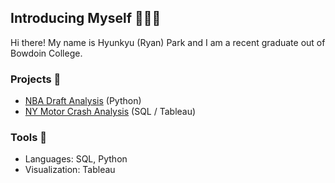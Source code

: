 ## Introducing Myself 🙋🏽‍♂️

Hi there! My name is Hyunkyu (Ryan) Park and I am a recent graduate out of Bowdoin College. 

### Projects 📁
* [NBA Draft Analysis](https://github.com/ryanpark0117/Python-Projects/blob/main/NBA-Draft-Analysis.ipynb) (Python)
* [NY Motor Crash Analysis](https://github.com/ryanpark0117/NY-Motor-Crash-Analysis/tree/main) (SQL / Tableau)


### Tools 🔧
* Languages: SQL, Python
* Visualization: Tableau

<!--
**ryanpark0117/ryanpark0117** is a ✨ _special_ ✨ repository because its `README.md` (this file) appears on your GitHub profile.

Here are some ideas to get you started:

- 🔭 I’m currently working on ...
- 🌱 I’m currently learning ...
- 👯 I’m looking to collaborate on ...
- 🤔 I’m looking for help with ...
- 💬 Ask me about ...
- 📫 How to reach me: ...
- 😄 Pronouns: ...
- ⚡ Fun fact: ...
-->
